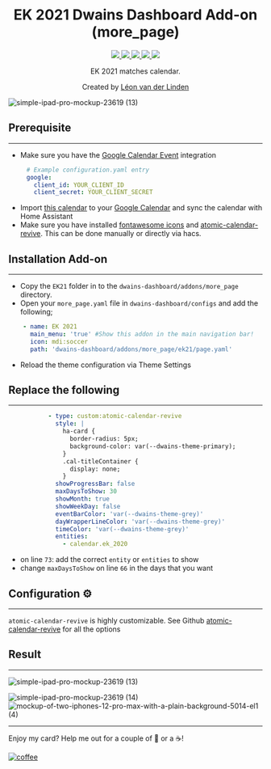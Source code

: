 <h1 align="center">EK 2021 Dwains Dashboard Add-on (more_page)</h1>

<p align="center">
  <a href="https://dwainscheeren.github.io/dwains-lovelace-dashboard/">
    <img src="https://img.shields.io/badge/Dwains%20Dashboard-Default-299ec2.svg" />
  </a>
  <a href="https://github.com/LRvdLinden/LRvdLinden/ek2021_dd_addon">
    <img src="https://img.shields.io/github/v/release/LRvdLinden/ek2021_dd_addon" />
  </a>
      <a href="https://github.com/LRvdLinden/ek2021_dd_addon/commits">
    <img src="https://img.shields.io/github/last-commit/LRvdLinden/ek2021_dd_addon.svg?style=plasticr" />
  </a>
    <a href="https://github.com/LRvdLinden/">
    <img src="https://img.shields.io/github/followers/LRvdLinden?style=social" />
    </a>
    <a href="https://discord.gg/7yt64uX">
    <img src="https://img.shields.io/discord/688401603811999885" />
</a>
</p>

<p align="center">EK 2021 matches calendar.</p>

<p align="center">Created by <a href="https://github.com/LRvdLinden">Léon van der Linden</a>
</p> 


![simple-ipad-pro-mockup-23619 (13)](https://user-images.githubusercontent.com/77990847/118460329-e1b9dc00-b6fc-11eb-81c6-88a898063025.png)


## Prerequisite
---
- Make sure you have the [Google Calendar Event](https://www.home-assistant.io/integrations/calendar.google/) integration
```yaml
     # Example configuration.yaml entry
     google:
       client_id: YOUR_CLIENT_ID
       client_secret: YOUR_CLIENT_SECRET
```
- Import [this calendar](https://calendar.google.com/calendar/u/0/embed?src=jrl4fjbvvvnf906c75thsme4c1k638fq@import.calendar.google.com&ctz=Europe/Amsterdam) to your [Google Calendar](https://calendar.google.com/calendar/u/0/embed?src=jrl4fjbvvvnf906c75thsme4c1k638fq@import.calendar.google.com&ctz=Europe/Amsterdam) and sync the calendar with Home Assistant
- Make sure you have installed [fontawesome icons](https://github.com/thomasloven/hass-fontawesome) and [atomic-calendar-revive](https://marksie1988.github.io/atomic-calendar-revive/options/main-options.html). This can be done manually or directly via hacs.

## Installation Add-on
---
- Copy the `EK21` folder in to the `dwains-dashboard/addons/more_page` directory.
- Open your `more_page.yaml` file in `dwains-dashboard/configs` and add the following;
 ```yaml
     - name: EK 2021
       main_menu: 'true' #Show this addon in the main navigation bar!
       icon: mdi:soccer
       path: 'dwains-dashboard/addons/more_page/ek21/page.yaml'
```
- Reload the theme configuration via Theme Settings

## Replace the following
---
 ```yaml
            - type: custom:atomic-calendar-revive
              style: |
                ha-card {
                  border-radius: 5px;
                  background-color: var(--dwains-theme-primary);
                }
                .cal-titleContainer {
                  display: none;
                }
              showProgressBar: false
              maxDaysToShow: 30
              showMonth: true
              showWeekDay: false
              eventBarColor: 'var(--dwains-theme-grey)'
              dayWrapperLineColor: 'var(--dwains-theme-grey)'
              timeColor: 'var(--dwains-theme-grey)'
              entities:
                - calendar.ek_2020
```
- on line `73`: add the correct `entity` or `entities` to show
- change `maxDaysToShow` on line `66`  in the days that you want

## Configuration ⚙️
---
`atomic-calendar-revive` is highly customizable. See Github [atomic-calendar-revive](https://marksie1988.github.io/atomic-calendar-revive/options/main-options.html) for all the options

## Result
---
![simple-ipad-pro-mockup-23619 (13)](https://user-images.githubusercontent.com/77990847/118460337-e4b4cc80-b6fc-11eb-9edd-930fb8d28ac5.png)

![simple-ipad-pro-mockup-23619 (14)](https://user-images.githubusercontent.com/77990847/118460346-e67e9000-b6fc-11eb-9ada-fd74b3251bce.png)
![mockup-of-two-iphones-12-pro-max-with-a-plain-background-5014-el1 (4)](https://user-images.githubusercontent.com/77990847/118459806-60fae000-b6fc-11eb-8c4c-b40073969d0c.png)




---
Enjoy my card? Help me out for a couple of :beers: or a :coffee:!

[![coffee](https://www.buymeacoffee.com/assets/img/custom_images/black_img.png)](https://www.buymeacoffee.com/LRvdLinden)
